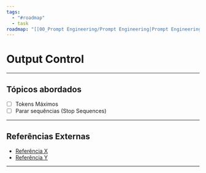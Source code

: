 ```yaml
---
tags:
  - "#roadmap"
  - task
roadmap: "[[00_Prompt Engineering/Prompt Engineering|Prompt Engineering]]"
---
```


# Output Control

---
## Tópicos abordados

- [ ] Tokens Máximos
- [ ] Parar sequências (Stop Sequences)

---

## Referências Externas
- [Referência X](https://google.com)
- [Referência Y](https://google.com)

---
